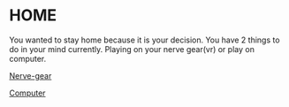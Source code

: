 # HOME

You wanted to stay home because it is your decision. You have 2 things to do in your mind currently. Playing on your nerve gear(vr) or play on computer.

[Nerve-gear](vr/nerve-gear.md)

[Computer](computer/play-computer.md)
